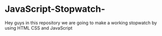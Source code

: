 # JavaScript-Stopwatch-
Hey guys in this repository we are going to make a working stopwatch by using HTML CSS and JavaScript
